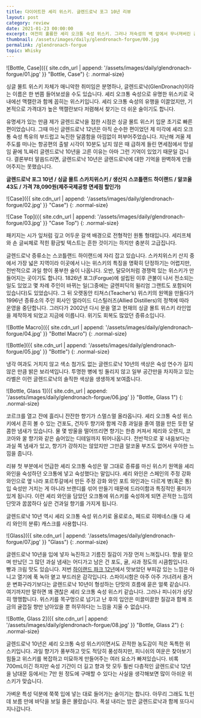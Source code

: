 ```yaml
---
title: 다이어트한 셰리 위스키. 글렌드로낙 포그 10년 리뷰
layout: post
category: review
date: 2021-01-23 00:00:00
excerpt: 여전히 훌륭한 셰리 오크통 숙성 위스키. 그러나 저숙성의 벽 앞에서 무너져버린 감미로운 여운. 싱글 몰트 스카치위스키 글렌드로낙 포그 10년 리뷰.
thumbnail: /assets/images/daily/glendronach-forgue/00.jpg
permalink: /glendronach-forgue
topic: Whisky
---
```


![Bottle, Case]({{ site.cdn_url | append: '/assets/images/daily/glendronach-forgue/01.jpg' }} "Bottle, Case")
{: .normal-size}

싱글 몰트 위스키 자체가 매니악한 취미임은 분명하나, 글렌드로낙(GlenDronach)이라는 이름은 한 번쯤 들어보셨을 수도 있습니다. 셰리 오크통 숙성으로 유명한 위스키로 국내에선 맥캘란과 함께 꼽히는 위스키입니다. 셰리 오크통 숙성의 유행을 이끌었지만, 기본적으로 가격대가 높은 맥캘란보다 저렴해서 찾기는 더 쉬운 술이기도 합니다.

유명세가 있는 만큼 제가 글렌드로낙을 접한 시점은 싱글 몰트 위스키 입문 초기로 빠른 편이었습니다. 그때 마신 글렌드로낙 12년은 아직 순수한 편이었던 제 미각에 셰리 오크통 숙성 특유의 부드럽고 눅진한 달콤함을 아낌없이 퍼부어주었습니다. 지난해 겨울 제주도를 떠나는 항공편의 출발 시각이 10분도 남지 않은 때 급하게 들린 면세점에서 망설임 끝에 1L짜리 글렌드로낙 10년을 고른 이유는 아마 그런 기억이 있었기 때문일 겁니다. 결론부터 말씀드리면, 글렌드로낙 10년은 글렌드로낙에 대한 기억을 완벽하게 만들어주지는 못했습니다.

**글렌드로낙 포그 10년 / 싱글 몰트 스카치위스키 / 생산지 스코틀랜드 하이랜드 / 알코올 43도 / 가격 78,090원(제주국제공항 면세점 할인가)**

![Case]({{ site.cdn_url | append: '/assets/images/daily/glendronach-forgue/02.jpg' }} "Case")
{: .normal-size}

![Case Top]({{ site.cdn_url | append: '/assets/images/daily/glendronach-forgue/03.jpg' }} "Case Top")
{: .normal-size}

패키지는 시가 잎처럼 깊고 어두운 갈색 배경으로 전형적인 원통 형태입니다. 세리프체와 손 글씨체로 적힌 황금빛 텍스트는 흔한 것이기는 하지만 충분히 고급집니다.

글렌드로낙 증류소는 스코틀랜드 하이랜드에 자리 잡고 있습니다. 스카치위스키 산지 중에서 가장 넓은 지역이라 이곳에서 나는 위스키의 특징을 명확히 단정하기는 어렵지만, 전반적으로 과일 향이 풍부한 술이 나옵니다. 오반, 달모어처럼 경쟁력 있는 위스키가 만들어지는 곳이기도 합니다. 1826년 포그(Forgue)에 설립된 이후 큰불이 나서 전소되는 일도 있었고 몇 차례 주인이 바뀌는 일(그중에는 글렌피딕의 윌리엄 그랜트도 포함되어 있습니다)도 있었습니다. 그 뒤 오랫동안 티쳐스(Teacher’s) 위스키의 원액을 만들다가 1996년 증류소의 주인 회사인 얼라이드 디스틸러즈(Allied Distillers)의 정책에 따라 운영을 중단합니다. 그러다가 2002년 다시 문을 열고 현재의 싱글 몰트 위스키 라인업을 제작하게 되었고 지금에 이릅니다. 위기도 회복도 많았던 증류소입니다.

![Bottle Macro]({{ site.cdn_url | append: '/assets/images/daily/glendronach-forgue/04.jpg' }} "Bottel Macro")
{: .normal-size}

![Bottle]({{ site.cdn_url | append: '/assets/images/daily/glendronach-forgue/05.jpg' }} "Bottle")
{: .normal-size}

냉각 여과도 거치지 않고 색소 첨가도 없는 글렌드로낙 10년의 색상은 숙성 연수가 길지 않은 만큼 밝은 보리색입니다. 투명한 병에 빙 둘리지 않고 일부 공간만을 차지하고 있는 라벨은 이런 글렌드로낙의 솔직한 색상을 생생하게 보여줍니다.

![Bottle, Glass 1]({{ site.cdn_url | append: '/assets/images/daily/glendronach-forgue/06.jpg' }} "Bottle, Glass 1")
{: .normal-size}

코르크를 열고 잔에 흘리니 잔잔한 향기가 스멀스멀 올라옵니다. 셰리 오크통 숙성 위스키에서 흔히 볼 수 있는 건포도, 건자두 향기와 함께 각종 과일을 졸여 잼을 만든 듯한 달콤한 냄새가 있습니다. 물 몇 방울을 떨어뜨리면 향기는 한층 커져서 체리와 오렌지, 코코아와 꿀 향기와 같은 숨어있는 디테일까지 튀어나옵니다. 전반적으로 꽃 내음보다는 과실 쪽 냄새가 있고, 향기가 강하지는 않았지만 그만큼 알코올 부즈도 없어서 우아한 느낌을 줍니다.

리뷰 첫 부분에서 언급한 셰리 오크통 숙성은 말 그대로 증류를 마신 위스키 원액을 셰리 와인을 숙성하던 오크통에 넣고 숙성했다는 말입니다. 셰리 와인은 스페인의 주정 강화 와인으로 옆 나라 포르투갈에서 만든 주정 강화 와인 포트 와인과는 다르게 병(혹은 통)입 숙성만 거치는 게 아니라 브랜디를 섞어 만들기 때문에 드라이함과 특징적인 풍미가 있게 됩니다. 이런 셰리 와인을 담았던 오크통에 위스키를 숙성하게 되면 끈적한 느낌의 단맛과 꿉꿉하다 싶은 건과일 향기를 가지게 됩니다.

글렌드로낙 10년 역시 셰리 오크통 숙성 위스키로 올로로소, 페드로 히메네스(둘 다 셰리 와인의 분류) 캐스크를 사용합니다.

![Glass]({{ site.cdn_url | append: '/assets/images/daily/glendronach-forgue/07.jpg' }} "Glass")
{: .normal-size}

글렌드로낙 10년을 입에 넣자 눅진하고 기름진 질감이 가장 먼저 느껴집니다. 향을 맡으며 만났던 그 많던 과실 냄새는 어디가고 남은 건 포도, 귤, 사과 정도의 시큼함입니다. 빵과 크림 맛도 있습니다. 저번 [하이랜드 파크 12년](https://dewberry9.github.io/highland-park-12, "Highland Park 12y")에서 맛보았던 부피감 있는 느낌은 아니고 열기에 푹 녹아 옅고 부드러운 감각입니다. 스파이시함은 아주 아주 가녀려서 즐거운 변화구라기보다는 글렌드로낙 10년이 형성하는 단맛의 흐름에 묻은 얼룩 같습니다. 여기까지만 말하면 꽤 괜찮은 셰리 오크통 숙성 위스키 같습니다. 그러나 피니쉬가 상당히 맹맹합니다. 위스키를 목구멍으로 넘기고 난 후의 입안은 미끌미끌한 질감과 함께 조금의 귤껍질 향만 남아있을 뿐 허무하다는 느낌을 지울 수 없습니다.

![Bottle, Glass 2]({{ site.cdn_url | append: '/assets/images/daily/glendronach-forgue/08.jpg' }} "Bottle, Glass 2")
{: .normal-size}

글렌드로낙 10년은 셰리 오크통 숙성 위스키이면서도 끈적한 농도감이 적은 독특한 위스키입니다. 과일 향기가 풍부하고 맛도 적당히 풍성하지만, 피니쉬의 여운은 찾아보기 힘들고 위스키를 복잡하고 미묘하게 만들어주는 여러 요소가 빠져있습니다. 비록 700mL이긴 하지만 숙성 기간이 더 길고 향과 맛 모두 훨씬 다층적인 글렌드로낙 12년을 남대문 등에서는 7만 원 정도에 구매할 수 있다는 사실을 생각해보면 많이 아쉬운 위스키가 맞습니다.

가벼운 특성 덕분에 쭉쭉 입에 넣는 대로 들어가는 술이기는 합니다. 아무리 그래도 1L인데 보름 만에 바닥을 보일 줄은 몰랐습니다. 폭설 내리는 밤은 글렌드로낙과 함께 또다시 지나갑니다.